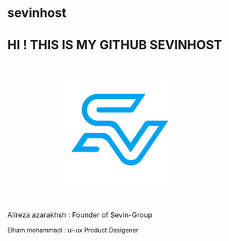 # sevinhost

<h1> HI ! THIS IS MY GITHUB SEVINHOST </h1>

<section dir""rtl>
<h1 align="center">
  <br>
  <img src="https://github.com/alirezaazarakhsh/alireza/blob/main/sevinlogo2.webp" alt="sevinhost"width="250px">
  
</section>
  <br>
   <p style="font-size:16px;">Alireza azarakhsh : Founder of Sevin-Group</p>
   <p>Elham mohammadi : ui-ux Product Desigener </p> 
  <br>
  <br>
</h1>
